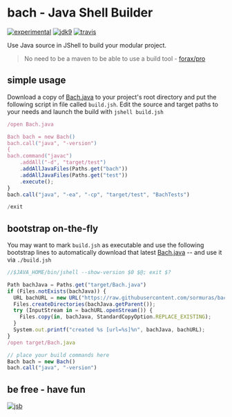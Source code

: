 # bach - Java Shell Builder
 
[![experimental](https://img.shields.io/badge/api-experimental-yellow.svg)](http://github.com/badges/stability-badges)
[![jdk9](https://img.shields.io/badge/jdk-9-blue.svg)](https://docs.oracle.com/javase/9/index.html)
[![travis](https://travis-ci.org/sormuras/bach.svg?branch=master)](https://travis-ci.org/sormuras/bach)

Use Java source in JShell to build your modular project.

> No need to be a maven to be able to use a build tool - [forax/pro](https://github.com/forax/pro)

## simple usage

Download a copy of [Bach.java] to your project's root directory and put the
following script in file called `build.jsh`. Edit the source and target paths
to your needs and launch the build with `jshell build.jsh`

```javascript
/open Bach.java

Bach bach = new Bach()
bach.call("java", "-version")
{
bach.command("javac")
    .addAll("-d", "target/test")
    .addAllJavaFiles(Paths.get("bach"))
    .addAllJavaFiles(Paths.get("test"))
    .execute();
}
bach.call("java", "-ea", "-cp", "target/test", "BachTests")

/exit
```

## bootstrap on-the-fly

You may want to mark `build.jsh` as executable and use the following bootstrap
lines to automatically download that latest [Bach.java] -- and use it via
`./build.jsh`

```javascript
//$JAVA_HOME/bin/jshell --show-version $0 $@; exit $?

Path bachJava = Paths.get("target/Bach.java")
if (Files.notExists(bachJava)) {
  URL bachURL = new URL("https://raw.githubusercontent.com/sormuras/bach/master/bach/Bach.java");
  Files.createDirectories(bachJava.getParent());
  try (InputStream in = bachURL.openStream()) {
    Files.copy(in, bachJava, StandardCopyOption.REPLACE_EXISTING);
  }
  System.out.printf("created %s [url=%s]%n", bachJava, bachURL);
}
/open target/Bach.java

// place your build commands here
Bach bach = new Bach()
bach.call("java", "-version")
```

## be free - have fun
[![jsb](https://upload.wikimedia.org/wikipedia/commons/thumb/6/65/Bachsiegel.svg/220px-Bachsiegel.svg.png)](https://wikipedia.org/wiki/Johann_Sebastian_Bach)

[demo]:      https://github.com/sormuras/bach/tree/master/demo
[Bach.java]: https://github.com/sormuras/bach/blob/master/bach/Bach.java
[build.jsh]:  https://github.com/sormuras/bach/blob/master/build.jsh
